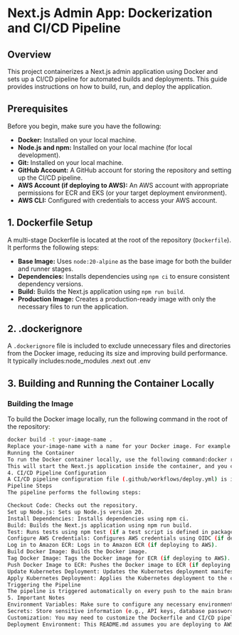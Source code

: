 # Next.js Admin App: Dockerization and CI/CD Pipeline

## Overview

This project containerizes a Next.js admin application using Docker and sets up a CI/CD pipeline for automated builds and deployments. This guide provides instructions on how to build, run, and deploy the application.

## Prerequisites

Before you begin, make sure you have the following:

*   **Docker:** Installed on your local machine.
*   **Node.js and npm:** Installed on your local machine (for local development).
*   **Git:** Installed on your local machine.
*   **GitHub Account:**  A GitHub account for storing the repository and setting up the CI/CD pipeline.
*   **AWS Account (if deploying to AWS):** An AWS account with appropriate permissions for ECR and EKS (or your target deployment environment).
*   **AWS CLI:** Configured with credentials to access your AWS account.

## 1. Dockerfile Setup

A multi-stage Dockerfile is located at the root of the repository (`Dockerfile`). It performs the following steps:

*   **Base Image:** Uses `node:20-alpine` as the base image for both the builder and runner stages.
*   **Dependencies:** Installs dependencies using `npm ci` to ensure consistent dependency versions.
*   **Build:** Builds the Next.js application using `npm run build`.
*   **Production Image:** Creates a production-ready image with only the necessary files to run the application.

## 2. .dockerignore

A `.dockerignore` file is included to exclude unnecessary files and directories from the Docker image, reducing its size and improving build performance. It typically includes:node_modules
.next
out
.env

## 3. Building and Running the Container Locally

### Building the Image

To build the Docker image locally, run the following command in the root of the repository:

```bash
docker build -t your-image-name .
Replace your-image-name with a name for your Docker image. For example: docker build -t nextjs-admin-app .
Running the Container
To run the Docker container locally, use the following command:docker run -p 3000:3000 your-image-name
This will start the Next.js application inside the container, and you can access it in your browser at http://localhost:3000.
4. CI/CD Pipeline Configuration
A CI/CD pipeline configuration file (.github/workflows/deploy.yml) is included to automate the build, test, and deployment process. This example uses GitHub Actions, but you can adapt it to your CI/CD system.
Pipeline Steps
The pipeline performs the following steps:

Checkout Code: Checks out the repository.
Set up Node.js: Sets up Node.js version 20.
Install Dependencies: Installs dependencies using npm ci.
Build: Builds the Next.js application using npm run build.
Test: Runs tests using npm test (if a test script is defined in package.json).
Configure AWS Credentials: Configures AWS credentials using OIDC (if deploying to AWS).
Log in to Amazon ECR: Logs in to Amazon ECR (if deploying to AWS).
Build Docker Image: Builds the Docker image.
Tag Docker Image: Tags the Docker image for ECR (if deploying to AWS).
Push Docker Image to ECR: Pushes the Docker image to ECR (if deploying to AWS).
Update Kubernetes Deployment: Updates the Kubernetes deployment manifest with the new image tag (if deploying to Kubernetes).
Apply Kubernetes Deployment: Applies the Kubernetes deployment to the cluster (if deploying to Kubernetes).
Triggering the Pipeline
The pipeline is triggered automatically on every push to the main branch and on pull requests targeting the main branch.
5. Important Notes
Environment Variables: Make sure to configure any necessary environment variables for your application in your deployment environment.
Secrets: Store sensitive information (e.g., API keys, database passwords) as secrets in your CI/CD system and reference them in your pipeline configuration.
Customization: You may need to customize the Dockerfile and CI/CD pipeline configuration to fit the specific needs of your application and deployment environment.
Deployment Environment: This README.md assumes you are deploying to AWS ECR and EKS. You will need to adapt the steps for your specific deployment environment.
